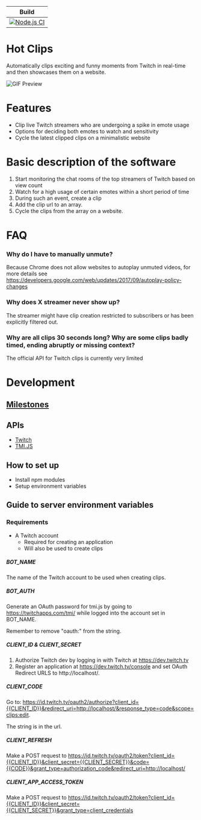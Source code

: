 |Build|
|----|
| [![Node.js CI](https://github.com/GastonGit/Hot-Twitch-Clips/actions/workflows/node.js.yml/badge.svg)](https://github.com/GastonGit/Hot-Twitch-Clips/actions/workflows/node.js.yml) |
# Hot Clips
Automatically clips exciting and funny moments from Twitch in real-time and then showcases them on a website.

![GIF Preview](client/public/HotClips.gif)

# Features
- Clip live Twitch streamers who are undergoing a spike in emote usage
- Options for deciding both emotes to watch and sensitivity
- Cycle the latest clipped clips on a minimalistic website

# Basic description of the software
1. Start monitoring the chat rooms of the top streamers of Twitch based on view count
2. Watch for a high usage of certain emotes within a short period of time
3. During such an event, create a clip
4. Add the clip url to an array.
5. Cycle the clips from the array on a website.

# FAQ
### Why do I have to manually unmute?
Because Chrome does not allow websites to autoplay unmuted videos, for more details see https://developers.google.com/web/updates/2017/09/autoplay-policy-changes
### Why does X streamer never show up?
The streamer might have clip creation restricted to subscribers or has been explicitly filtered out.
### Why are all clips 30 seconds long? Why are some clips badly timed, ending abruptly or missing context?
The official API for Twitch clips is currently very limited

# Development
## [Milestones](https://github.com/GastonGit/Hot-Twitch-Clips/milestones)
## APIs
- [Twitch](https://dev.twitch.tv/docs/api/reference)
- [TMI.JS](https://github.com/tmijs/docs/tree/gh-pages/_posts/v1.4.2)
## How to set up
- Install npm modules
- Setup environment variables

## Guide to server environment variables
### Requirements
- A Twitch account
    - Required for creating an application
    - Will also be used to create clips
##### BOT_NAME
The name of the Twitch account to be used when creating clips.

##### BOT_AUTH
Generate an OAuth password for tmi.js by going to https://twitchapps.com/tmi/ while logged into the account set in BOT_NAME.

Remember to remove "oauth:" from the string. 

##### CLIENT_ID & CLIENT_SECRET
1. Authorize Twitch dev by logging in with Twitch at https://dev.twitch.tv
2. Register an application at https://dev.twitch.tv/console and set OAuth Redirect URLS to http://localhost/.

##### CLIENT_CODE
Go to: https://id.twitch.tv/oauth2/authorize?client_id={{CLIENT_ID}}&redirect_uri=http://localhost/&response_type=code&scope=clips:edit. 

The string is in the url.
##### CLIENT_REFRESH
Make a POST request to https://id.twitch.tv/oauth2/token?client_id={{CLIENT_ID}}&client_secret={{CLIENT_SECRET}}&code={{CODE}}&grant_type=authorization_code&redirect_uri=http://localhost/

##### CLIENT_APP_ACCESS_TOKEN
Make a POST request to https://id.twitch.tv/oauth2/token?client_id={{CLIENT_ID}}&client_secret={{CLIENT_SECRET}}&grant_type=client_credentials